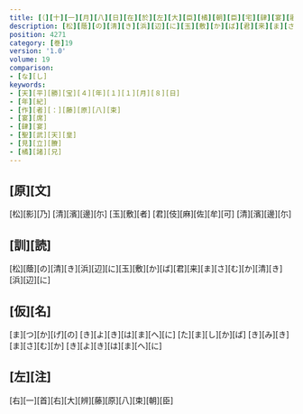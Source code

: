 ```yaml
---
title: [（][十][一][月][八][日][在][於][左][大][臣][橘][朝][臣][宅][肆][宴][歌][四][首][）]
description: [松][蔭][の][清][き][浜][辺][に][玉][敷][か][ば][君][来][ま][さ][む][か][清][き][浜][辺][に]
position: 4271
category: [巻]19
version: '1.0'
volume: 19
comparison:
- [な][し]
keywords:
- [天][平][勝][宝][４][年][１][１][月][８][日]
- [年][紀]
- [作][者][：][藤][原][八][束]
- [宴][席]
- [肆][宴]
- [聖][武][天][皇]
- [見][立][賸]
- [橘][諸][兄]
---
```


## [原][文]

[松][影][乃] [清][濱][邊][尓] [玉][敷][者] [君][伎][麻][佐][牟][可] [清][濱][邊][尓]

## [訓][読]

[松][蔭][の][清][き][浜][辺][に][玉][敷][か][ば][君][来][ま][さ][む][か][清][き][浜][辺][に]

## [仮][名]

[ま][つ][か][げ][の] [き][よ][き][は][ま][へ][に] [た][ま][し][か][ば] [き][み][き][ま][さ][む][か] [き][よ][き][は][ま][へ][に]

## [左][注]

[右][一][首][右][大][辨][藤][原][八][束][朝][臣]
